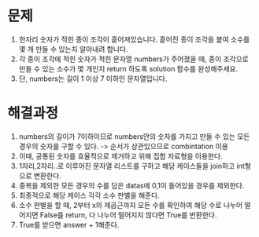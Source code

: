 # 문제
1. 한자리 숫자가 적힌 종이 조각이 흩어져있습니다. 흩어진 종이 조각을 붙여 소수를 몇 개 만들 수 있는지 알아내려 합니다.
2. 각 종이 조각에 적힌 숫자가 적힌 문자열 numbers가 주어졌을 때, 
   종이 조각으로 만들 수 있는 소수가 몇 개인지 return 하도록 solution 함수를 완성해주세요.
3. 단, numbers는 길이 1 이상 7 이하인 문자열입니다.



# 해결과정
1. numbers의 길이가 7이하이므로 numbers안의 숫자를 가지고 만들 수 있는 모든 경우의 숫자를 구할 수 있다.
   -> 순서가 상관있으므로 combintation 이용
2. 이때, 공통된 숫자를 효율적으로 제거하고 위해 집합 자료형을 이용한다.
3. 1자리,2자리..로 이루어진 문자열 리스트를 구하고 해당 케이스들을 join하고 int형으로 변환한다.
4. 중복을 제외한 모든 경우의 수를 담은 datas에 0,1이 들어있을 경우를 제외한다.
5. 최종적으로 해당 케이스 각각 소수 판별을 해준다.
6. 소수 판별을 할 때, 2부터 x의 제곱근까지 모든 수를 확인하여 해당 수로 나누어 떨어지면 False를 return, 다 나누어 떨어지지 않다면 True를 반환한다.
7. True를 받으면 answer + 1해준다.